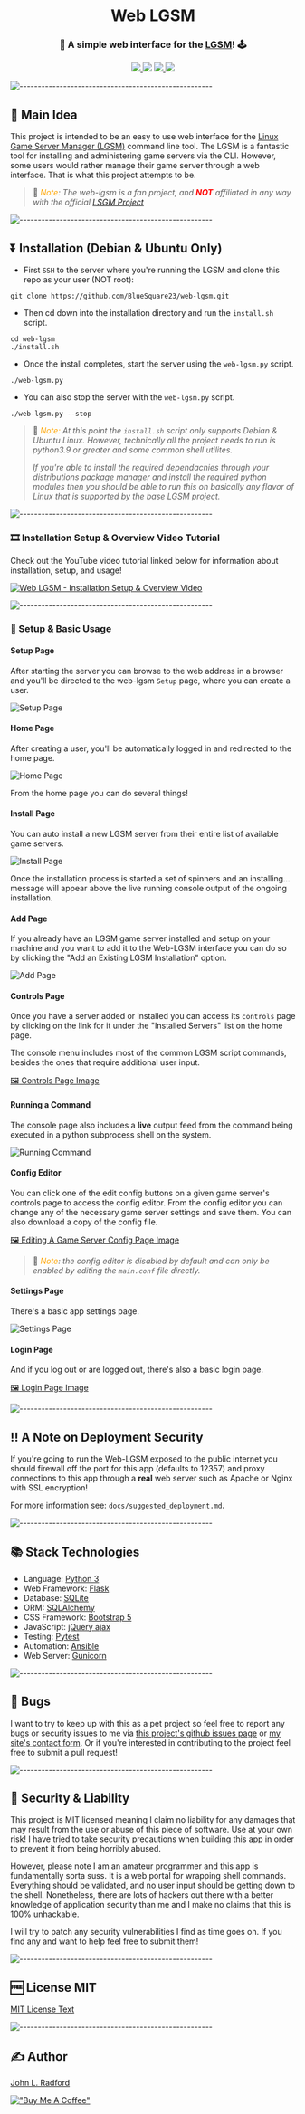 <h1 align="center">Web LGSM</h1>

<h3 align="center">🐧 A simple web interface for the <a href="https://linuxgsm.com/">LGSM</a>! 🕹️ </h3>

</p>

<p align="center">
  <a href="./license.txt">
    <img src="https://img.shields.io/badge/License-MIT-yellow.svg">
  </a>
  <img src="https://github.com/BlueSquare23/web-lgsm/actions/workflows/test.yml/badge.svg">
  <a href="https://github.com/BlueSquare23/web-lgsm/stargazers">
    <img src="https://img.shields.io/github/stars/BlueSquare23/web-lgsm">
  </a>
  <a href="https://github.com/BlueSquare23/web-lgsm/network">
    <img src="https://img.shields.io/github/forks/BlueSquare23/web-lgsm">
  </a>
</p>

![-----------------------------------------------------](https://johnlradford.io/static/img/bar.gif)

## :thought_balloon: Main Idea

This project is intended to be an easy to use web interface for the [Linux Game
Server Manager (LGSM)](https://linuxgsm.com/) command line tool. The LGSM is a
fantastic tool for installing and administering game servers via the CLI.
However, some users would rather manage their game server through a web
interface. That is what this project attempts to be.

> :round_pushpin: _<span style="color: orange;">Note</span>: The web-lgsm is a
> fan project, and <span style="color: red;">**NOT**</span> affiliated in any
> way with the official [LSGM Project](https://linuxgsm.com/)_

![-----------------------------------------------------](https://johnlradford.io/static/img/bar.gif)

## :arrow_double_down: Installation (Debian & Ubuntu Only)

* First `SSH` to the server where you're running the LGSM and clone this repo
  as your user (NOT root):

```
git clone https://github.com/BlueSquare23/web-lgsm.git
```

* Then cd down into the installation directory and run the `install.sh` script.

```
cd web-lgsm
./install.sh
```

* Once the install completes, start the server using the `web-lgsm.py` script.

```
./web-lgsm.py
```

* You can also stop the server with the `web-lgsm.py` script.

```
./web-lgsm.py --stop
```

> :round_pushpin: _<span style="color: orange;">Note:</span> At this point the
> `install.sh` script only supports Debian & Ubuntu Linux. However, technically
> all the project needs to run is python3.9 or greater and some common shell
> utilites._
> 
> _If you're able to install the required dependacnies through your
> distributions package manager and install the required python modules then
> you should be able to run this on basically any flavor of Linux that is
> supported by the base LGSM project._

![-----------------------------------------------------](https://johnlradford.io/static/img/bar.gif)

### :film_strip: Installation Setup & Overview Video Tutorial

Check out the YouTube video tutorial linked below for information about
installation, setup, and usage!

[![Web LGSM - Installation Setup & Overview Video](https://img.youtube.com/vi/aK_NsJIyIvk/0.jpg)](https://www.youtube.com/watch?v=aK_NsJIyIvk)

![-----------------------------------------------------](https://johnlradford.io/static/img/bar.gif)

### :wrench: Setup & Basic Usage

#### Setup Page

After starting the server you can browse to the web address in a browser and
you'll be directed to the  web-lgsm `Setup` page, where you can create a user.

![Setup Page](docs/images/setup.gif)

#### Home Page

After creating a user, you'll be automatically logged in and redirected to the
home page.

![Home Page](docs/images/homepage.gif)

From the home page you can do several things!

#### Install Page

You can auto install a new LGSM server from their entire list of available game
servers.

![Install Page](docs/images/install.gif)

Once the installation process is started a set of spinners and an installing...
message will appear above the live running console output of the ongoing
installation.

#### Add Page

If you already have an LGSM game server installed and setup on your machine and
you want to add it to the Web-LGSM interface you can do so by clicking the "Add
an Existing LGSM Installation" option.

![Add Page](docs/images/add.gif)

#### Controls Page

Once you have a server added or installed you can access its `controls` page by
clicking on the link for it under the "Installed Servers" list on the home
page.

The console menu includes most of the common LGSM script commands, besides the
ones that require additional user input.

[:framed_picture: Controls Page Image](docs/images/server_controls.png)

#### Running a Command

The console page also includes a **live** output feed from the command being
executed in a python subprocess shell on the system.

![Running Command](docs/images/start_stop.gif)

#### Config Editor

You can click one of the edit config buttons on a given game server's controls
page to access the config editor. From the config editor you can change any of
the necessary game server settings and save them. You can also download a copy
of the config file.

[:framed_picture: Editing A Game Server Config Page Image](docs/images/config_editor.png)

> :round_pushpin: _<span style="color: orange;">Note</span>: the config editor
> is disabled by default and can only be enabled by editing the `main.conf`
> file directly._

#### Settings Page

There's a basic app settings page.

![Settings Page](docs/images/settings.gif)

#### Login Page

And if you log out or are logged out, there's also a basic login page.

[:framed_picture: Login Page Image](docs/images/login.png)

![-----------------------------------------------------](https://johnlradford.io/static/img/bar.gif)

## :bangbang: A Note on Deployment Security

If you're going to run the Web-LGSM exposed to the public internet you should
firewall off the port for this app (defaults to 12357) and proxy connections to
this app through a **real** web server such as Apache or Nginx with SSL
encryption!

For more information see: `docs/suggested_deployment.md`.

![-----------------------------------------------------](https://johnlradford.io/static/img/bar.gif)

## :books: Stack Technologies

* Language: [Python 3](https://www.python.org/)
* Web Framework: [Flask](https://palletsprojects.com/p/flask/)
* Database: [SQLite](https://www.sqlite.org/index.html)
* ORM: [SQLAlchemy](https://www.sqlalchemy.org/)
* CSS Framework: [Bootstrap 5](https://getbootstrap.com/docs/5.0/getting-started/introduction/)
* JavaScript: [jQuery ajax](https://api.jquery.com/jQuery.ajax/)
* Testing: [Pytest](https://docs.pytest.org/)
* Automation: [Ansible](https://www.ansible.com/)
* Web Server: [Gunicorn](https://gunicorn.org/)

![-----------------------------------------------------](https://johnlradford.io/static/img/bar.gif)

## :bug: Bugs

I want to try to keep up with this as a pet project so feel free to report any
bugs or security issues to me via [this project's github issues page](https://github.com/BlueSquare23/web-lgsm/issues/new) 
or [my site's contact form](https://johnlradford.io/contact.php).  Or if you're interested in
contributing to the project feel free to submit a pull request!

![-----------------------------------------------------](https://johnlradford.io/static/img/bar.gif)

## :closed_lock_with_key: Security & Liability

This project is MIT licensed meaning I claim no liability for any damages that
may result from the use or abuse of this piece of software. Use at your own
risk! I have tried to take security precautions when building this app in order
to prevent it from being horribly abused.

However, please note I am an amateur programmer and this app is fundamentally
sorta suss. It is a web portal for wrapping shell commands. Everything should
be validated, and no user input should be getting down to the shell.
Nonetheless, there are lots of hackers out there with a better knowledge of
application security than me and I make no claims that this is 100% unhackable.

I will try to patch any security vulnerabilities I find as time goes on. If you
find any and want to help feel free to submit them!

![-----------------------------------------------------](https://johnlradford.io/static/img/bar.gif)

## :free: License MIT

[MIT License Text](license.txt)

![-----------------------------------------------------](https://johnlradford.io/static/img/bar.gif)

## :writing_hand: Author

[John L. Radford](https://johnlradford.io/)

[!["Buy Me A Coffee"](https://www.buymeacoffee.com/assets/img/custom_images/orange_img.png)](https://www.buymeacoffee.com/bluesquare23)
